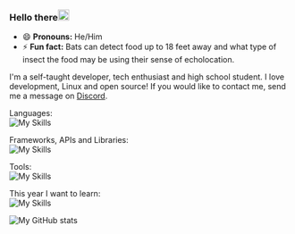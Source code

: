 ### Hello there<img src="https://media.giphy.com/media/hvRJCLFzcasrR4ia7z/giphy.gif" width="20px" height="20px">

- 😄 **Pronouns:** He/Him
- ⚡ **Fun fact:** Bats can detect food up to 18 feet away and what type of insect the food may be using their sense of echolocation. 
  
I'm a self-taught developer, tech enthusiast and high school student. I love development, Linux and open source! If you would like to contact me, send me a message on [Discord](https://discord.gg/S22r5H3a2W).
  
Languages:  
![My Skills](https://skillicons.dev/icons?i=js,py,cs,html,css,bash)  
  
Frameworks, APIs and Libraries:  
![My Skills](https://skillicons.dev/icons?i=react,nodejs,discord,bots,git,mongodb,electron,express,materialui)

Tools:  
![My Skills](https://skillicons.dev/icons?i=latex,vim,linux,nginx,figma,cloudflare,vscode)

This year I want to learn:  
![My Skills](https://skillicons.dev/icons?i=c,docker,qt,prisma,nextjs,regex,rust,svg,wordpress)
  
  
![My GitHub stats](https://github-readme-stats.vercel.app/api?username=PreciousWarrior&show_icons=true&theme=dark)
